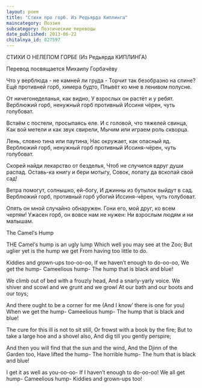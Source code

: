 ```yaml
---
layout: poem
title: "Стихи про горб. Из Редьярда Киплинга"
maincategory: Поэзия
subcategory: Поэтические переводы
date_published: 2013-06-22
chitalnya_id: 827597
---
```




СТИХИ О НЕЛЕПОМ ГОРБЕ
(Из Редьярда КИПЛИНГА)

Перевод посвящается Михаилу Горбачёву


Что у верблюда - не камней ли груда -
Торчит так безобразно на спине?
Ещё противней горб, химера будто,
Плывёт ко мне в ленивом полусне.

От ничегонеделанья, как видно,
У взрослых он растёт и у ребят.
Верблюжий горб, ненужный горб противный
Иссиня чёрен, чуть голубоват.

Встаём с постели, просыпаясь еле.
И с головой, что тяжелей свинца,
Как вой метели и как звук свирели,
Мычим или играем роль скворца.

Лень, словно тина или паутина,
Нас окружает, как опасный яд.
Верблюжий горб, ненужный горб противный
Иссиня-чёрен, чуть голубоват.

Скорей найди лекарство от безделья,
Чтоб не случился вдруг души распад.
Оставь-ка книгу и бери мотыгу,
Совок, лопату да вскопай свой сад!

Ветра помогут, солнышко, ей-богу,
И джинны из бутылок выйдут в сад.
Верблюжий горб, противный горб убогий
Иссиня-чёрен, чуть голубоват.

Опять он мной случайно обнаружен.
Гони его, мой друг, ко всем чертям!
Ужасен горб, он вовсе нам не нужен:
Ни взрослым людям и ни малышам.




The Camel&#8242;s Hump

THE Camel&#8242;s hump is an ugly lump 
Which well you may see at the Zoo;
But uglier yet is the hump we get 
From having too little to do.

Kiddies and grown-ups too-oo-oo,
If we haven&#8242;t enough to do-oo-oo,
We get the hump-
Cameelious hump- 
The hump that is black and blue! 

We climb out of bed with a frouzly head,
And a snarly-yarly voice.
We shiver and scowl and we grunt and we growl 
At our bath and our boots and our toys; 

And there ought to be a corner for me 
(And I know&#8242; there is one for you)
When we get the hump- 
Cameelious hump- 
The hump that is black and blue! 

The cure for this ill is not to sit still, 
Or frowst with a book by the fire;
But to take a large hoe and a shovel also, 
And dig till you gently perspire;

And then you will find that the sun and the wind, 
And the Djinn of the Garden too,
Have lifted the hump- 
The horrible hump- 
The hum that is black and blue! 

I get it as well as you-oo-oo- 
If I haven&#8242;t enough to do-oo-oo!
We all get hump- 
Cameelious hump- 
Kiddies and grown-ups too!







